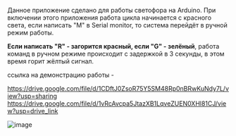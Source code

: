 Данное приложение сделано для работы светофора на Arduino. При включении этого приложения работа цикла начинается с красного света, если написать "M" в Serial monitor, то система перейдёт в ручной режим работы. 

**Если написать "R" - загорится красный, если "G" - зелёный**, работа команд в ручном режиме происходит с задержкой в 3 секунды, в этом время горит жёлтый сигнал.

ссылка на демонстрацию работы - 

https://drive.google.com/file/d/1CDftJ0ZsoR75Y5SM48Rp0nBRwKuNdy7L/view?usp=sharing
https://drive.google.com/file/d/1vRcAvcpa5JtazXB1LqveZUEN0XHl81CJ/view?usp=drive_link

![image](schema.png)